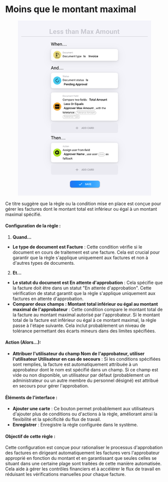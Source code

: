 # Moins que le montant maximal

<figure><img src="../../../.gitbook/assets/Bildschirmfoto 2024-05-03 um 14.48.55.png" alt=""><figcaption></figcaption></figure>

Ce titre suggère que la règle ou la condition mise en place est conçue pour gérer les factures dont le montant total est inférieur ou égal à un montant maximal spécifié.

#### Configuration de la règle :

1. **Quand…**
* **Le type de document est Facture** : Cette condition vérifie si le document en cours de traitement est une facture. Cela est crucial pour garantir que la règle s'applique uniquement aux factures et non à d'autres types de documents.
2. **Et…**
* **Le statut du document est En attente d'approbation** : Cela spécifie que la facture doit être dans un statut "En attente d'approbation". Cette vérification de statut garantit que la règle s'applique uniquement aux factures en attente d'approbation.
* **Comparer deux champs : Montant total inférieur ou égal au montant maximal de l'approbateur** : Cette condition compare le montant total de la facture au montant maximal autorisé par l'approbateur. Si le montant total de la facture est inférieur ou égal à ce montant maximal, la règle passe à l'étape suivante. Cela inclut probablement un niveau de tolérance permettant des écarts mineurs dans des limites spécifiées.

#### Action (Alors…):

* **Attribuer l'utilisateur du champ Nom de l'approbateur, utiliser l'utilisateur Utilisateur en cas de secours** : Si les conditions spécifiées sont remplies, la facture est automatiquement attribuée à un approbateur dont le nom est spécifié dans un champ. Si ce champ est vide ou non disponible, un utilisateur par défaut (probablement un administrateur ou un autre membre du personnel désigné) est attribué en secours pour gérer l'approbation.

#### Éléments de l'interface :

* **Ajouter une carte** : Ce bouton permet probablement aux utilisateurs d'ajouter plus de conditions ou d'actions à la règle, améliorant ainsi la flexibilité et la spécificité du flux de travail.
* **Enregistrer** : Enregistre la règle configurée dans le système.

#### Objectif de cette règle :

Cette configuration est conçue pour rationaliser le processus d'approbation des factures en dirigeant automatiquement les factures vers l'approbateur approprié en fonction du montant et en garantissant que seules celles se situant dans une certaine plage sont traitées de cette manière automatisée. Cela aide à gérer les contrôles financiers et à accélérer le flux de travail en réduisant les vérifications manuelles pour chaque facture.
